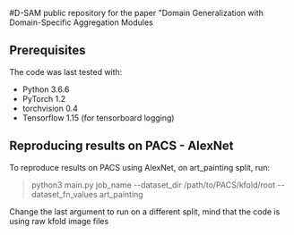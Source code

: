 #D-SAM public repository for the paper "Domain Generalization with Domain-Specific Aggregation Modules

## Prerequisites

The code was last tested with:

- Python 3.6.6
- PyTorch 1.2
- torchvision 0.4
- Tensorflow 1.15 (for tensorboard logging)

## Reproducing results on PACS - AlexNet

To reproduce results on PACS using AlexNet, on art_painting split, run:

> python3 main.py job_name --dataset_dir /path/to/PACS/kfold/root --dataset_fn_values art_painting

Change the last argument to run on a different split, mind that the code is using raw kfold image files 
